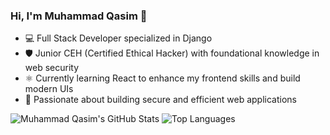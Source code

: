 ### Hi, I'm Muhammad Qasim 👋

- 💻 Full Stack Developer specialized in Django  
- 🛡️ Junior CEH (Certified Ethical Hacker) with foundational knowledge in web security  
- ⚛️ Currently learning React to enhance my frontend skills and build modern UIs  
- 🚀 Passionate about building secure and efficient web applications  

![Muhammad Qasim's GitHub Stats](https://github-readme-stats.vercel.app/api?username=malikqasim&show_icons=true&theme=tokyonight)
![Top Languages](https://github-readme-stats.vercel.app/api/top-langs/?username=malikqasim&layout=compact&theme=tokyonight)
